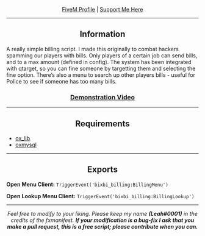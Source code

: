 <p align='center'><a href='https://forum.cfx.re/u/Leah_UK/summary'>FiveM Profile</a> | <a href='https://ko-fi.com/bixbi'>Support Me Here</a><br></p>

---

<h2 align='center'>Information</h2>

A really simple billing script. I made this originally to combat hackers spamming our players with bills. Only players of a certain job can send bills, and to a max amount (defined in config). The system has been integrated with qtarget, so you can fine someone by targetting them and selecting the fine option. There’s also a menu to search up other players bills - useful for Police to see if someone has too many bills.

<h3 align='center'><b><a href='https://youtu.be/gTbI0aiX9mw'>Demonstration Video</a></b></h3>

---

<h2 align='center'>Requirements</h2>

- <a href='https://github.com/overextended/ox_lib'>ox_lib</a>
- <a href='https://github.com/overextended/oxmysql'>oxmysql</a>

---

<h2 align='center'>Exports</h2>

<b>Open Menu Client:</b> <code>TriggerEvent('bixbi_billing:BillingMenu')</code>

<b>Open Lookup Menu Client:</b> <code>TriggerEvent('bixbi_billing:BillingLookup')</code>

---

<p align='center'><i>Feel free to modify to your liking. Please keep my name <b>(Leah#0001)</b> in the credits of the fxmanifest. <b>If your modification is a bug-fix I ask that you make a pull request, this is a free script; please contribute when you can.</b></i></p>
